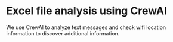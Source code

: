 # Excel file analysis using CrewAI

We use CrewAI to analyze text messages and check wifi location information to discover additional information.
